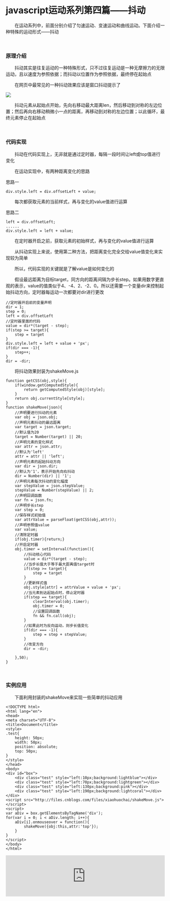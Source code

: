 # javascript运动系列第四篇——抖动

&emsp;&emsp;在运动系列中，前面分别介绍了匀速运动、变速运动和曲线运动。下面介绍一种特殊的运动形式——抖动

 

&nbsp;

### 原理介绍

&emsp;&emsp;抖动其实是往复运动的一种特殊形式，只不过往复运动是一种无摩擦力的无限运动，且以速度为参照依据；而抖动以位置作为参照依据，最终停在起始点

&emsp;&emsp;在网页中最常见的一种抖动效果应该是窗口抖动提示了

![](https://pic.xiaohuochai.site/blog/js_shake1.gif)

&emsp;&emsp;抖动元素从起始点开始，先向右移动最大距离len，然后移动到对称的左边位置；然后再向右移动稍微小一点的距离，再移动到对称的左边位置；以此循环，最终元素停止在起始点

 

&nbsp;

### 代码实现

&emsp;&emsp;抖动在代码实现上，无非就是通过定时器，每隔一段时间让left或top值进行变化

&emsp;&emsp;在运动实现中，有两种距离变化的思路

思路一
```
div.style.left = div.offsetLeft + value;
```
&emsp;&emsp;每次都获取元素的当前样式，再与变化的value值进行运算

思路二
```
left = div.offsetLeft;
......
div.style.left = left + value;
```
&emsp;&emsp;在定时器开启之前，获取元素的初始样式，再与变化的value值进行运算

&emsp;&emsp;从抖动实现上来说，使用第二种方法，把距离变化完全交给value值变化来实现较为简单

&emsp;&emsp;所以，代码实现的关键就是了解value是如何变化的

&emsp;&emsp;假设最远距离为目标target，同方向的距离间隔为步长step。如果用数字更直观的表示，value的值类似于4、-4、2、-2、0。所以还需要一个变量dir来控制起始抖动方向，定时器每运动一次都要对dir进行更改

```
//定时器开启前的变量声明
dir = 1;
step = 0;
left = div.offsetLeft
//定时器里面的代码
value = dir*(target - step);
if(step >= target){
    step = target
}
div.style.left = left + value + 'px';
if(dir === -1){
    step++;    
}
dir = -dir;
```
&emsp;&emsp;将抖动效果封装为shakeMove.js

```
function getCSS(obj,style){
    if(window.getComputedStyle){
        return getComputedStyle(obj)[style];
    }
    return obj.currentStyle[style];
} 
function shakeMove(json){
    //声明要进行抖动的元素
    var obj = json.obj;
    //声明元素抖动的最远距离
    var target = json.target;
    //默认值为20
    target = Number(target) || 20;
    //声明元素的变化样式
    var attr = json.attr;
    //默认为'left' 
    attr = attr || 'left'; 
    //声明元素的起始抖动方向
    var dir = json.dir;
    //默认为'1'，表示开始先向右抖动
    dir = Number(dir) || '1';
    //声明元素每次抖动的变化幅度
    var stepValue = json.stepValue;
    stepValue = Number(stepValue) || 2;
    //声明回调函数 
    var fn = json.fn;
    //声明步长step
    var step = 0;
    //保存样式初始值
    var attrValue = parseFloat(getCSS(obj,attr));
    //声明参照值value
    var value;
    //清除定时器
    if(obj.timer){return;}
    //开启定时器
    obj.timer = setInterval(function(){
        //抖动核心代码
        value = dir*(target - step);
        //当步长值大于等于最大距离值target时
        if(step >= target){
            step = target
        }
        //更新样式值
        obj.style[attr] = attrValue + value + 'px';
        //当元素到达起始点时，停止定时器
        if(step == target){
            clearInterval(obj.timer);
            obj.timer = 0;
            //设置回调函数
            fn && fn.call(obj);    
        }  
        //如果此时为反向运动，则步长值变化
        if(dir === -1){
            step = step + stepValue;    
        }
        //改变方向
        dir = -dir; 

    },50);        
} 
```
 

&nbsp;

### 实例应用

&emsp;&emsp;下面利用封装的shakeMove来实现一些简单的抖动应用

```
<!DOCTYPE html>
<html lang="en">
<head>
<meta charset="UTF-8">
<title>Document</title>
<style>
.test{
    height: 50px;
    width: 50px;
    position: absolute;
    top: 50px;
}    
</style>
</head>
<body>
<div id="box">
    <div class="test" style="left:10px;background:lightblue"></div>
    <div class="test" style="left:70px;background:lightgreen"></div>
    <div class="test" style="left:130px;background:pink"></div>
    <div class="test" style="left:190px;background:lightcoral"></div>
</div>
<script src="http://files.cnblogs.com/files/xiaohuochai/shakeMove.js"></script>
<script>
var aDiv = box.getElementsByTagName('div');
for(var i = 0; i < aDiv.length; i++){
    aDiv[i].onmouseover = function(){
        shakeMove({obj:this,attr:'top'});
    }
}
</script>
</body>
</html>
```
<iframe style="width: 100%; height: 130px;" src="https://demo.xiaohuochai.site/js/move/shake/s1.html" frameborder="0" width="230" height="240"></iframe>
